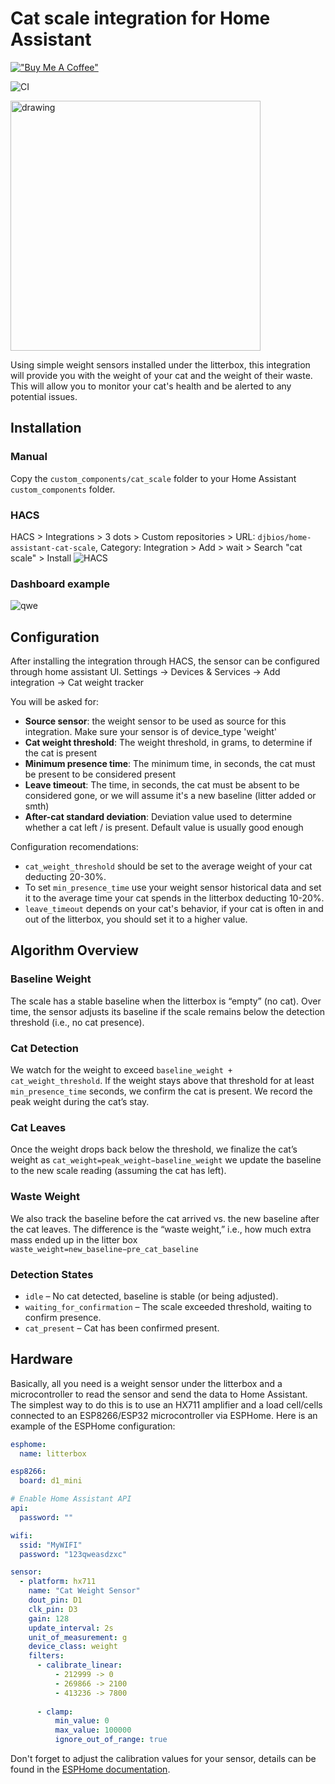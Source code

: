 # Cat scale integration for Home Assistant
[!["Buy Me A Coffee"](https://www.buymeacoffee.com/assets/img/custom_images/orange_img.png)](https://www.buymeacoffee.com/djbios)

![CI](https://github.com/djbios/home-assistant-cat-scale/actions/workflows/tests.yml/badge.svg)

<img src="https://pic.djbios.org/r3qe8x.png" alt="drawing" width="400"/>


Using simple weight sensors installed under the litterbox, this integration will provide you with the weight of your 
cat and the weight of their waste. 
This will allow you to monitor your cat's health and be alerted to any potential issues.

## Installation
### Manual
Copy the `custom_components/cat_scale` folder to your Home Assistant `custom_components` folder.

### HACS
HACS > Integrations > 3 dots > Custom repositories > URL: `djbios/home-assistant-cat-scale`, Category: Integration > Add > wait > Search "cat scale" > Install
![HACS](https://pic.djbios.org/yjf622.gif)

### Dashboard example
![qwe](https://pic.djbios.org/ijo4jd.png)

## Configuration
After installing the integration through HACS, the sensor can be configured through home assistant UI.
Settings -> Devices & Services -> Add integration -> Cat weight tracker

You will be asked for:
  - **Source sensor**: the weight sensor to be used as source for this integration. Make sure your sensor is of device_type 'weight'
  - **Cat weight threshold**: The weight threshold, in grams, to determine if the cat is present
  - **Minimum presence time**: The minimum time, in seconds, the cat must be present to be considered present
  - **Leave timeout**: The time, in seconds, the cat must be absent to be considered gone, or we will assume it's a new baseline (litter added or smth)
  - **After-cat standard deviation**: Deviation value used to determine whether a cat left / is present. Default value is usually good enough

Configuration recomendations:
- `cat_weight_threshold` should be set to the average weight of your cat deducting 20-30%.
- To set `min_presence_time` use your weight sensor historical data and set it to the average time your cat spends in the litterbox deducting 10-20%.
- `leave_timeout` depends on your cat's behavior, if your cat is often in and out of the litterbox, you should set it to a higher value.

## Algorithm Overview

### Baseline Weight

The scale has a stable baseline when the litterbox is “empty” (no cat).
Over time, the sensor adjusts its baseline if the scale remains below the detection threshold (i.e., no cat presence).

### Cat Detection

We watch for the weight to exceed `baseline_weight + cat_weight_threshold`.
If the weight stays above that threshold for at least `min_presence_time` seconds, we confirm the cat is present.
We record the peak weight during the cat’s stay.

### Cat Leaves

Once the weight drops back below the threshold, we finalize the cat’s weight as `cat_weight=peak_weight−baseline_weight`
we update the baseline to the new scale reading (assuming the cat has left).

### Waste Weight

We also track the baseline before the cat arrived vs. the new baseline after the cat leaves.
The difference is the “waste weight,” i.e., how much extra mass ended up in the litter box `waste_weight=new_baseline−pre_cat_baseline`

### Detection States

- `idle` – No cat detected, baseline is stable (or being adjusted).
- `waiting_for_confirmation` – The scale exceeded threshold, waiting to confirm presence.
- `cat_present` – Cat has been confirmed present.


## Hardware
Basically, all you need is a weight sensor under the litterbox and a microcontroller to read the sensor and send the data to Home Assistant.
The simplest way to do this is to use an HX711 amplifier and a load cell/cells connected to an ESP8266/ESP32 microcontroller via ESPHome.
Here is an example of the ESPHome configuration:

```yaml
esphome:
  name: litterbox

esp8266:
  board: d1_mini

# Enable Home Assistant API
api:
  password: ""

wifi:
  ssid: "MyWIFI"
  password: "123qweasdzxc"

sensor:
  - platform: hx711
    name: "Cat Weight Sensor"
    dout_pin: D1
    clk_pin: D3
    gain: 128
    update_interval: 2s
    unit_of_measurement: g
    device_class: weight
    filters:
      - calibrate_linear:
          - 212999 -> 0
          - 269866 -> 2100
          - 413236 -> 7800
      
      - clamp:
          min_value: 0
          max_value: 100000
          ignore_out_of_range: true
```
Don't forget to adjust the calibration values for your sensor, details can be found in the [ESPHome documentation](https://esphome.io/components/sensor/hx711.html).


